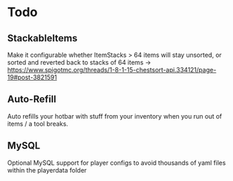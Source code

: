 # Todo

## StackableItems
Make it configurable whether ItemStacks > 64 items will stay unsorted, or sorted and reverted back to stacks of 64 items
-> https://www.spigotmc.org/threads/1-8-1-15-chestsort-api.334121/page-19#post-3821591

## Auto-Refill
Auto refills your hotbar with stuff from your inventory when you run out of items / a tool breaks.

## MySQL
Optional MySQL support for player configs to avoid thousands of yaml files within the playerdata folder